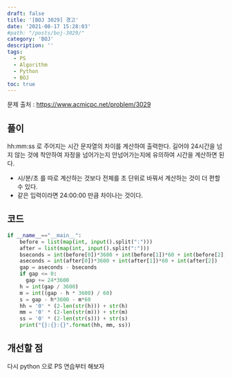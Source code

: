 ```yaml
---
draft: false
title: '[BOJ 3029] 경고'
date: '2021-08-17 15:28:03'
#path: "/posts/boj-3029/"
category: 'BOJ'
description: ''
tags:
  - PS
  - Algorithm
  - Python
  - BOJ
toc: true
---
```


문제 출처 : https://www.acmicpc.net/problem/3029

## 풀이

hh:mm:ss 로 주어지는 시간 문자열의 차이를 계산하여 출력한다.
길어야 24시간을 넘지 않는 것에 착안하여 자정을 넘어가는지 안넘어가는지에 유의하여 시간을 계산하면 된다.
* 시/분/초 를 따로 계산하는 것보다 전체를 초 단위로 바꿔서 계산하는 것이 더 편할 수 있다.
* 같은 입력이라면 24:00:00 만큼 차이나는 것이다.

## 코드

```python
if __name__=="__main__":
    before = list(map(int, input().split(":")))
    after = list(map(int, input().split(":")))
    bseconds = int(before[0])*3600 + int(before[1])*60 + int(before[2])
    aseconds = int(after[0])*3600 + int(after[1])*60 + int(after[2])
    gap = aseconds - bseconds
    if gap <= 0:
      gap += 24*3600
    h = int(gap / 3600)
    m = int((gap - h * 3600) / 60)
    s = gap - h*3600 - m*60
    hh = '0' * (2-len(str(h))) + str(h)
    mm = '0' * (2-len(str(m))) + str(m)
    ss = '0' * (2-len(str(s))) + str(s)
    print("{}:{}:{}".format(hh, mm, ss))
```

## 개선할 점

다시 python 으로 PS 연습부터 해보자